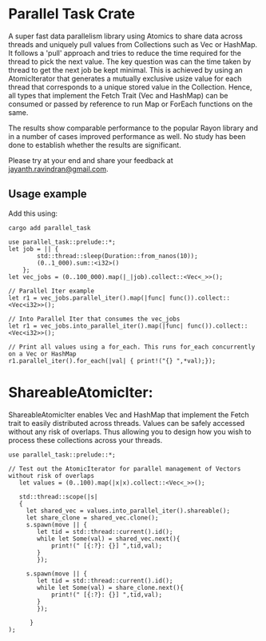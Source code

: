 # Parallel Task Crate
A super fast data parallelism library using Atomics to share data across threads and uniquely pull values from Collections such as Vec or HashMap. It follows a 'pull' approach and tries to reduce the time required for the thread to pick the next value. The key question was can the time taken by thread to get the next job be kept minimal.
This is achieved by using an AtomicIterator that generates a mutually exclusive usize value for each thread that corresponds to a unique stored value in the Collection. 
Hence, all types that implement the Fetch Trait (Vec and HashMap) can be consumed or passed by reference to run Map or ForEach functions on the same.

The results show comparable performance to the popular Rayon library and in a number of cases improved performance as well. No study has been done to establish whether the results are significant.

Please try at your end and share your feedback at jayanth.ravindran@gmail.com.

## Usage example

Add this using:
```
cargo add parallel_task
```

```
use parallel_task::prelude::*;
let job = || {              
        std::thread::sleep(Duration::from_nanos(10)); 
        (0..1_000).sum::<i32>()
    };
let vec_jobs = (0..100_000).map(|_|job).collect::<Vec<_>>(); 

// Parallel Iter example
let r1 = vec_jobs.parallel_iter().map(|func| func()).collect::<Vec<i32>>();

// Into Parallel Iter that consumes the vec_jobs
let r1 = vec_jobs.into_parallel_iter().map(|func| func()).collect::<Vec<i32>>();

// Print all values using a for_each. This runs for_each concurrently on a Vec or HashMap
r1.parallel_iter().for_each(|val| { print!("{} ",*val);});
```

# ShareableAtomicIter:
ShareableAtomicIter enables Vec and HashMap that implement the Fetch trait to easily distributed across threads. Values can be safely accessed without any risk of overlaps. Thus allowing you to design how you wish to process these collections across your threads.
```
use parallel_task::prelude::*;

// Test out the AtomicIterator for parallel management of Vectors without risk of overlaps
   let values = (0..100).map(|x|x).collect::<Vec<_>>();

   std::thread::scope(|s| 
   {
     let shared_vec = values.into_parallel_iter().shareable();
     let share_clone = shared_vec.clone();
     s.spawn(move || {
        let tid = std::thread::current().id();
        while let Some(val) = shared_vec.next(){
            print!(" [{:?}: {}] ",tid,val);
        }
        });

     s.spawn(move || {
        let tid = std::thread::current().id();
        while let Some(val) = share_clone.next(){
            print!(" [{:?}: {}] ",tid,val);
        }
        });

      }
);
```

